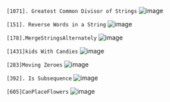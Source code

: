 `[1071]. Greatest Common Divisor of Strings`
![image](https://github.com/Thein-Naing/LeetCode/assets/117463446/a1b76b8e-0457-4526-8020-c0a96317a161)

`[151]. Reverse Words in a String`
![image](https://github.com/Thein-Naing/LeetCode/assets/117463446/b16e4097-fac9-4902-bb95-d9065c6562eb)

`[178].MergeStringsAlternately`
![image](https://github.com/Thein-Naing/LeetCode/assets/117463446/bf596b46-ded9-4d42-afe9-8cf07ae3c485)


`[1431]kids With Candies`
![image](https://github.com/Thein-Naing/LeetCode/assets/117463446/78aa1557-8081-4ec1-850d-5108d4d5853b)


`[283]Moving Zeroes`
![image](https://github.com/Thein-Naing/LeetCode/assets/117463446/d8d8101a-032c-49ae-b8e2-4fb8199391aa)

`[392]. Is Subsequence`
![image](https://github.com/Thein-Naing/LeetCode/assets/117463446/dff01b56-6b6a-41aa-ae96-cd63aa2963fd)

`[605]CanPlaceFlowers`
![image](https://github.com/Thein-Naing/LeetCode/assets/117463446/c146911f-f0b8-43c7-ba79-092d0efad12b)









